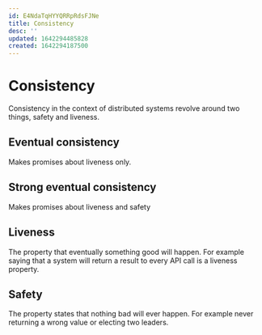 ```yaml
---
id: E4NdaTqHYYQRRpRdsFJNe
title: Consistency
desc: ''
updated: 1642294485828
created: 1642294187500
---
```


# Consistency

Consistency in the context of distributed systems revolve around two things, safety and liveness.

## Eventual consistency

Makes promises about liveness only.

## Strong eventual consistency

Makes promises about liveness and safety

## Liveness

The property that eventually something good will happen. For example saying that a system will return a result to every API call is a liveness property.

## Safety

The property states that nothing bad will ever happen. For example never returning a wrong value or electing two leaders.

